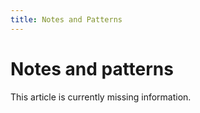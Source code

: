 ```yaml
---
title: Notes and Patterns
---
```


# Notes and patterns

<p class="notice">
This article is currently missing information.
</p>

